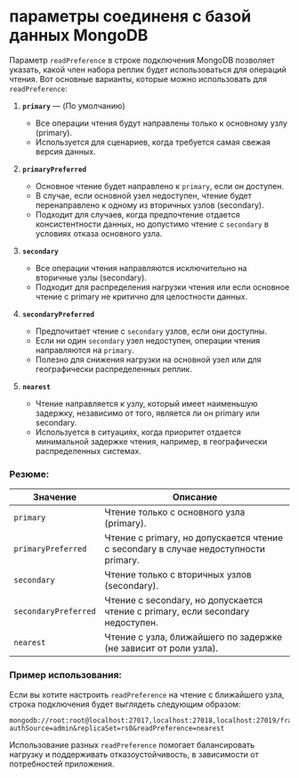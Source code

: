 # параметры соединеня с базой данных MongoDB

Параметр `readPreference` в строке подключения MongoDB позволяет указать, какой член набора реплик будет использоваться для операций чтения. Вот основные варианты, которые можно использовать для `readPreference`:

1. **`primary`** — (По умолчанию)
   - Все операции чтения будут направлены только к основному узлу (primary).
   - Используется для сценариев, когда требуется самая свежая версия данных.

2. **`primaryPreferred`**
   - Основное чтение будет направлено к `primary`, если он доступен.
   - В случае, если основной узел недоступен, чтение будет перенаправлено к одному из вторичных узлов (secondary).
   - Подходит для случаев, когда предпочтение отдается консистентности данных, но допустимо чтение с `secondary` в условиях отказа основного узла.

3. **`secondary`**
   - Все операции чтения направляются исключительно на вторичные узлы (secondary).
   - Подходит для распределения нагрузки чтения или если основное чтение с primary не критично для целостности данных.

4. **`secondaryPreferred`**
   - Предпочитает чтение с `secondary` узлов, если они доступны.
   - Если ни один `secondary` узел недоступен, операции чтения направляются на `primary`.
   - Полезно для снижения нагрузки на основной узел или для географически распределенных реплик.

5. **`nearest`**
   - Чтение направляется к узлу, который имеет наименьшую задержку, независимо от того, является ли он primary или secondary.
   - Используется в ситуациях, когда приоритет отдается минимальной задержке чтения, например, в географически распределенных системах.

### Резюме:

| Значение              | Описание                                                              |
|-----------------------|----------------------------------------------------------------------|
| `primary`             | Чтение только с основного узла (primary).                            |
| `primaryPreferred`    | Чтение с primary, но допускается чтение с secondary в случае недоступности primary. |
| `secondary`           | Чтение только с вторичных узлов (secondary).                         |
| `secondaryPreferred`  | Чтение с secondary, но допускается чтение с primary, если secondary недоступен. |
| `nearest`             | Чтение с узла, ближайшего по задержке (не зависит от роли узла).     |

### Пример использования:
Если вы хотите настроить `readPreference` на чтение с ближайшего узла, строка подключения будет выглядеть следующим образом:

```plaintext
mongodb://root:root@localhost:27017,localhost:27018,localhost:27019/frameworkSession?authSource=admin&replicaSet=rs0&readPreference=nearest
```

Использование разных `readPreference` помогает балансировать нагрузку и поддерживать отказоустойчивость, в зависимости от потребностей приложения.